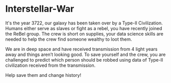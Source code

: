 # Interstellar-War

It's the year 3722, our galaxy has been taken over by a Type-II Civilization. Humans either serve as slaves or fight as a rebel, you have recently joined the ReBel group. The crew is short on supplies, your data science skills are needed to help the crew find someone wealthy to loot them.

We are in deep space and have received transmission from 4 light years away and things aren’t looking good. To save yourself and the crew, you are challenged to predict which person should be robbed using data of Type-II civilization received from the transmission.

Help save them and change history!
